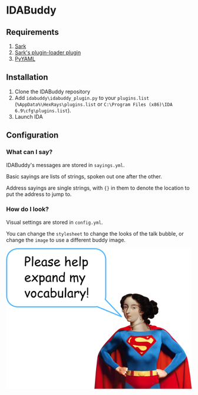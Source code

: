 # IDABuddy


## Requirements

1. [Sark](https://github.com/tmr232/sark)
1. [Sark's plugin-loader plugin](http://sark.readthedocs.org/en/latest/plugins/installation.html)
1. [PyYAML](http://pyyaml.org/)

## Installation

1. Clone the IDABuddy repository
1. Add `idabuddy\idabuddy_plugin.py` to your `plugins.list` (`%AppData%\HexRays\plugins.list` or `C:\Program Files (x86)\IDA 6.9\cfg\plugins.list`).
1. Launch IDA


## Configuration

### What can I say?

IDABuddy's messages are stored in `sayings.yml`.

Basic sayings are lists of strings, spoken out one after the other.

Address sayings are single strings, with `{}` in them to denote the location
to put the address to jump to.

### How do I look?

Visual settings are stored in `config.yml`.

You can change the `stylesheet` to change the looks of the talk bubble,
or change the `image` to use a different buddy image.

<img style="float: right;" src="help.png">
